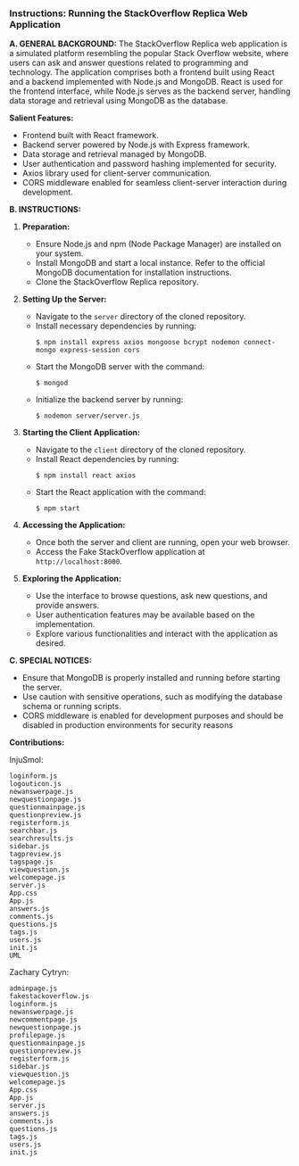 ### Instructions: Running the StackOverflow Replica Web Application

**A. GENERAL BACKGROUND:**
The StackOverflow Replica web application is a simulated platform resembling the popular Stack Overflow website, where users can ask and answer questions related to programming and technology. The application comprises both a frontend built using React and a backend implemented with Node.js and MongoDB. React is used for the frontend interface, while Node.js serves as the backend server, handling data storage and retrieval using MongoDB as the database.

**Salient Features:**
- Frontend built with React framework.
- Backend server powered by Node.js with Express framework.
- Data storage and retrieval managed by MongoDB.
- User authentication and password hashing implemented for security.
- Axios library used for client-server communication.
- CORS middleware enabled for seamless client-server interaction during development.

**B. INSTRUCTIONS:**

1. **Preparation:**
   - Ensure Node.js and npm (Node Package Manager) are installed on your system.
   - Install MongoDB and start a local instance. Refer to the official MongoDB documentation for installation instructions.
   - Clone the StackOverflow Replica repository.

2. **Setting Up the Server:**
   - Navigate to the `server` directory of the cloned repository.
   - Install necessary dependencies by running:
     ```
     $ npm install express axios mongoose bcrypt nodemon connect-mongo express-session cors
     ```
   - Start the MongoDB server with the command:
     ```
     $ mongod
     ```
   - Initialize the backend server by running:
     ```
     $ nodemon server/server.js
     ```

3. **Starting the Client Application:**
   - Navigate to the `client` directory of the cloned repository.
   - Install React dependencies by running:
     ```
     $ npm install react axios
     ```
   - Start the React application with the command:
     ```
     $ npm start
     ```

4. **Accessing the Application:**
   - Once both the server and client are running, open your web browser.
   - Access the Fake StackOverflow application at `http://localhost:8000`.

5. **Exploring the Application:**
   - Use the interface to browse questions, ask new questions, and provide answers.
   - User authentication features may be available based on the implementation.
   - Explore various functionalities and interact with the application as desired.

**C. SPECIAL NOTICES:**
- Ensure that MongoDB is properly installed and running before starting the server.
- Use caution with sensitive operations, such as modifying the database schema or running scripts.
- CORS middleware is enabled for development purposes and should be disabled in production environments for security reasons


**Contributions:** 

InjuSmol: 

    loginform.js
    logouticon.js
    newanswerpage.js
    newquestionpage.js
    questionmainpage.js
    questionpreview.js
    registerform.js
    searchbar.js
    searchresults.js
    sidebar.js
    tagpreview.js
    tagspage.js
    viewquestion.js
    welcomepage.js
    server.js
    App.css
    App.js
    answers.js
    comments.js
    questions.js
    tags.js
    users.js
    init.js
    UML 

Zachary Cytryn:

    adminpage.js
    fakestackoverflow.js
    loginform.js
    newanswerpage.js
    newcommentpage.js
    newquestionpage.js
    profilepage.js
    questionmainpage.js
    questionpreview.js
    registerform.js
    sidebar.js
    viewquestion.js
    welcomepage.js
    App.css
    App.js
    server.js
    answers.js
    comments.js
    questions.js
    tags.js
    users.js
    init.js

